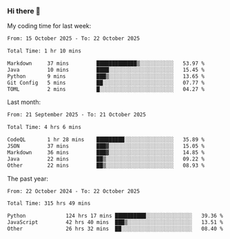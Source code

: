 ### Hi there 👋

My coding time for last week:

<!--START_SECTION:week-->

```txt
From: 15 October 2025 - To: 22 October 2025

Total Time: 1 hr 10 mins

Markdown     37 mins         █████████████▒░░░░░░░░░░░   53.97 %
Java         10 mins         ████░░░░░░░░░░░░░░░░░░░░░   15.45 %
Python       9 mins          ███▒░░░░░░░░░░░░░░░░░░░░░   13.65 %
Git Config   5 mins          ██░░░░░░░░░░░░░░░░░░░░░░░   07.77 %
TOML         2 mins          █░░░░░░░░░░░░░░░░░░░░░░░░   04.27 %
```

<!--END_SECTION:week-->

Last month:

<!--START_SECTION:month-->

```txt
From: 21 September 2025 - To: 21 October 2025

Total Time: 4 hrs 6 mins

CodeQL       1 hr 28 mins    █████████░░░░░░░░░░░░░░░░   35.89 %
JSON         37 mins         ███▓░░░░░░░░░░░░░░░░░░░░░   15.05 %
Markdown     36 mins         ███▓░░░░░░░░░░░░░░░░░░░░░   14.85 %
Java         22 mins         ██▒░░░░░░░░░░░░░░░░░░░░░░   09.22 %
Other        22 mins         ██▒░░░░░░░░░░░░░░░░░░░░░░   08.93 %
```

<!--END_SECTION:month-->

The past year:

<!--START_SECTION:year-->

```txt
From: 22 October 2024 - To: 22 October 2025

Total Time: 315 hrs 49 mins

Python             124 hrs 17 mins ██████████░░░░░░░░░░░░░░░   39.36 %
JavaScript         42 hrs 40 mins  ███▒░░░░░░░░░░░░░░░░░░░░░   13.51 %
Other              26 hrs 32 mins  ██░░░░░░░░░░░░░░░░░░░░░░░   08.40 %
```

<!--END_SECTION:year-->
